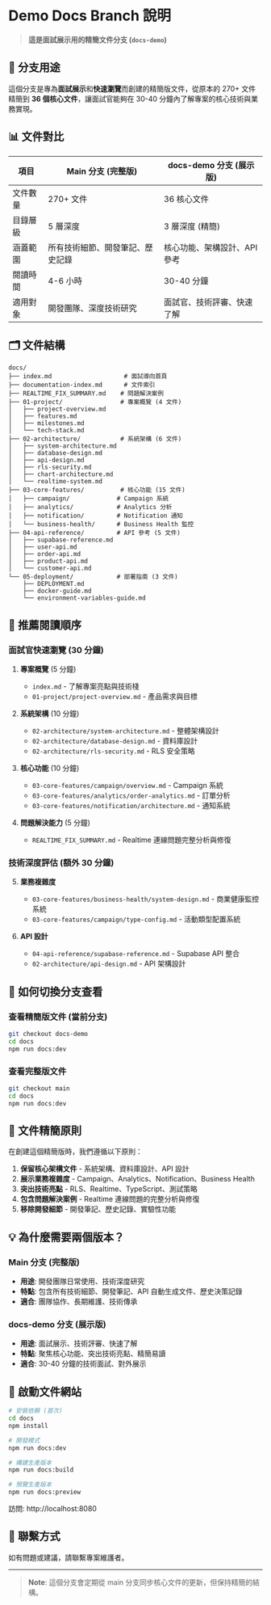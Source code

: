 # Demo Docs Branch 說明

> **這是面試展示用的精簡文件分支 (`docs-demo`)**

## 📌 分支用途

這個分支是專為**面試展示**和**快速瀏覽**而創建的精簡版文件，從原本的 270+ 文件精簡到 **36 個核心文件**，讓面試官能夠在 30-40 分鐘內了解專案的核心技術與業務實現。

## 📊 文件對比

| 項目     | Main 分支 (完整版)               | docs-demo 分支 (展示版)      |
| -------- | -------------------------------- | ---------------------------- |
| 文件數量 | 270+ 文件                        | 36 核心文件                  |
| 目錄層級 | 5 層深度                         | 3 層深度 (精簡)              |
| 涵蓋範圍 | 所有技術細節、開發筆記、歷史記錄 | 核心功能、架構設計、API 參考 |
| 閱讀時間 | 4-6 小時                         | 30-40 分鐘                   |
| 適用對象 | 開發團隊、深度技術研究           | 面試官、技術評審、快速了解   |

## 🗂️ 文件結構

```
docs/
├── index.md                    # 面試導向首頁
├── documentation-index.md      # 文件索引
├── REALTIME_FIX_SUMMARY.md    # 問題解決案例
├── 01-project/                # 專案概覽 (4 文件)
│   ├── project-overview.md
│   ├── features.md
│   ├── milestones.md
│   └── tech-stack.md
├── 02-architecture/           # 系統架構 (6 文件)
│   ├── system-architecture.md
│   ├── database-design.md
│   ├── api-design.md
│   ├── rls-security.md
│   ├── chart-architecture.md
│   └── realtime-system.md
├── 03-core-features/          # 核心功能 (15 文件)
│   ├── campaign/             # Campaign 系統
│   ├── analytics/            # Analytics 分析
│   ├── notification/         # Notification 通知
│   └── business-health/      # Business Health 監控
├── 04-api-reference/         # API 參考 (5 文件)
│   ├── supabase-reference.md
│   ├── user-api.md
│   ├── order-api.md
│   ├── product-api.md
│   └── customer-api.md
└── 05-deployment/            # 部署指南 (3 文件)
    ├── DEPLOYMENT.md
    ├── docker-guide.md
    └── environment-variables-guide.md
```

## 🎯 推薦閱讀順序

### 面試官快速瀏覽 (30 分鐘)

1. **專案概覽** (5 分鐘)

   - `index.md` - 了解專案亮點與技術棧
   - `01-project/project-overview.md` - 產品需求與目標

2. **系統架構** (10 分鐘)

   - `02-architecture/system-architecture.md` - 整體架構設計
   - `02-architecture/database-design.md` - 資料庫設計
   - `02-architecture/rls-security.md` - RLS 安全策略

3. **核心功能** (10 分鐘)

   - `03-core-features/campaign/overview.md` - Campaign 系統
   - `03-core-features/analytics/order-analytics.md` - 訂單分析
   - `03-core-features/notification/architecture.md` - 通知系統

4. **問題解決能力** (5 分鐘)
   - `REALTIME_FIX_SUMMARY.md` - Realtime 連線問題完整分析與修復

### 技術深度評估 (額外 30 分鐘)

5. **業務複雜度**

   - `03-core-features/business-health/system-design.md` - 商業健康監控系統
   - `03-core-features/campaign/type-config.md` - 活動類型配置系統

6. **API 設計**
   - `04-api-reference/supabase-reference.md` - Supabase API 整合
   - `02-architecture/api-design.md` - API 架構設計

## 🔄 如何切換分支查看

### 查看精簡版文件 (當前分支)

```bash
git checkout docs-demo
cd docs
npm run docs:dev
```

### 查看完整版文件

```bash
git checkout main
cd docs
npm run docs:dev
```

## 📝 文件精簡原則

在創建這個精簡版時，我們遵循以下原則：

1. **保留核心架構文件** - 系統架構、資料庫設計、API 設計
2. **展示業務複雜度** - Campaign、Analytics、Notification、Business Health
3. **突出技術亮點** - RLS、Realtime、TypeScript、測試策略
4. **包含問題解決案例** - Realtime 連線問題的完整分析與修復
5. **移除開發細節** - 開發筆記、歷史記錄、實驗性功能

## 💡 為什麼需要兩個版本？

### Main 分支 (完整版)

- **用途**: 開發團隊日常使用、技術深度研究
- **特點**: 包含所有技術細節、開發筆記、API 自動生成文件、歷史決策記錄
- **適合**: 團隊協作、長期維護、技術傳承

### docs-demo 分支 (展示版)

- **用途**: 面試展示、技術評審、快速了解
- **特點**: 聚焦核心功能、突出技術亮點、精簡易讀
- **適合**: 30-40 分鐘的技術面試、對外展示

## 🚀 啟動文件網站

```bash
# 安裝依賴 (首次)
cd docs
npm install

# 開發模式
npm run docs:dev

# 構建生產版本
npm run docs:build

# 預覽生產版本
npm run docs:preview
```

訪問: http://localhost:8080

## 📧 聯繫方式

如有問題或建議，請聯繫專案維護者。

---

> **Note**: 這個分支會定期從 main 分支同步核心文件的更新，但保持精簡的結構。
